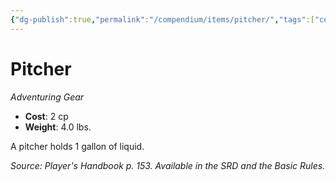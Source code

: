 ```yaml
---
{"dg-publish":true,"permalink":"/compendium/items/pitcher/","tags":["compendium/src/5e/phb","item/gear"]}
---
```


# Pitcher
*Adventuring Gear*  

- **Cost**: 2 cp
- **Weight**: 4.0 lbs.

A pitcher holds 1 gallon of liquid.

*Source: Player's Handbook p. 153. Available in the SRD and the Basic Rules.*